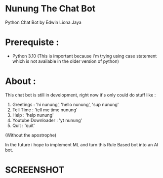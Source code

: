 # Nunung The Chat Bot
Python Chat Bot by Edwin Liona Jaya

# Prerequiste :
- Python 3.10 (This is important because i'm trying using case statement which is not available in the older version of python)

# About :
This chat bot is still in development, right now it's only could do stuff like :

1. Greetings : 'hi nunung', 'hello nunung', 'sup nunung' 
2. Tell Time : 'tell me time nunung'
3. Help      : 'help nunung'
4. Youtube Downloader : 'yt nunung'
5. Quit      : 'quit'

(Without the apostrophe)

In the future i hope to implement ML and turn this Rule Based bot into an AI bot.

# SCREENSHOT
